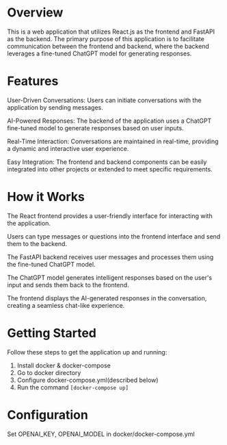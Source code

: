 <h1>Overview</h1>

This is a web application that utilizes React.js as the frontend and FastAPI as the backend. The primary purpose of this application is to facilitate communication between the frontend and backend, where the backend leverages a fine-tuned ChatGPT model for generating responses.

<h1>Features</h1>
User-Driven Conversations: Users can initiate conversations with the application by sending messages.


AI-Powered Responses: The backend of the application uses a ChatGPT fine-tuned model to generate responses based on user inputs.


Real-Time Interaction: Conversations are maintained in real-time, providing a dynamic and interactive user experience.


Easy Integration: The frontend and backend components can be easily integrated into other projects or extended to meet specific requirements.


<h1>How it Works</h1>
The React frontend provides a user-friendly interface for interacting with the application.

Users can type messages or questions into the frontend interface and send them to the backend.

The FastAPI backend receives user messages and processes them using the fine-tuned ChatGPT model.

The ChatGPT model generates intelligent responses based on the user's input and sends them back to the frontend.

The frontend displays the AI-generated responses in the conversation, creating a seamless chat-like experience.

<h1>Getting Started</h1>
Follow these steps to get the application up and running:

1. Install docker & docker-compose
2. Go to docker directory
3. Configure docker-compose.yml(described below) 
4. Run the command <code>[docker-compose up]</code>

<h1>Configuration</h1>
Set OPENAI_KEY, OPENAI_MODEL in docker/docker-compose.yml